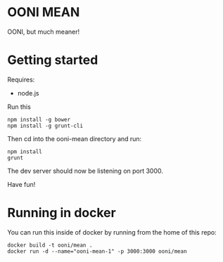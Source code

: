 # OONI MEAN
OONI, but much meaner!

# Getting started
Requires:

  * node.js

Run this 
```
npm install -g bower
npm install -g grunt-cli
```
Then cd into the ooni-mean directory and run:
```
npm install
grunt
```
The dev server should now be listening on port 3000.

Have fun!

# Running in docker

You can run this inside of docker by running from the home of this repo:

```
docker build -t ooni/mean .
docker run -d --name="ooni-mean-1" -p 3000:3000 ooni/mean
```
